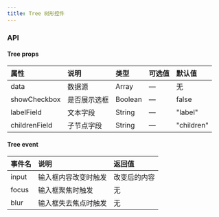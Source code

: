 ```yaml
---
title: Tree 树形控件
---
```


<ClientOnly>
<template>
  <show-components title="基础用法" :linesOfCode="50">
    <show-components-item label="">
        <Tree :data="data" />
    </show-components-item>
   
<template slot="code">

```vue
<template>
    <Tree :data="data">
<template>

<script>
export default {
  data() {
    return {
      data:[{
          label: '一级 1',
          children: [{
            label: '二级 1-1',
            children: [{
              label: '三级 1-1-1'
            }]
          }]
        }, {
          label: '一级 2',
          children: [{
            label: '二级 2-1',
            children: [{
              label: '三级 2-1-1'
            }]
          }, {
            label: '二级 2-2',
            children: [{
              label: '三级 2-2-1'
            }]
          }]
        }, {
          label: '一级 3',
          children: [{
            label: '二级 3-1',
            children: [{
              label: '三级 3-1-1'
            }]
          }, {
            label: '二级 3-2',
            children: [{
              label: '三级 3-2-1'
            }]
          }]
        }]
    };
  }
};
</script>
```

</template>
  </show-components>
  <show-components title="带选框的树" :linesOfCode="26">
    <show-components-item label="">
       <Tree :data="data" />
    </show-components-item>
  </show-components>
</template>
</ClientOnly>

<script>
export default {
  data() {
    return {
      data:[{
          label: '一级 1',
          children: [{
            label: '二级 1-1',
            children: [{
              label: '三级 1-1-1'
            }]
          }]
        }, {
          label: '一级 2',
          children: [{
            label: '二级 2-1',
            children: [{
              label: '三级 2-1-1'
            }]
          }, {
            label: '二级 2-2',
            children: [{
              label: '三级 2-2-1'
            }]
          }]
        }, {
          label: '一级 3',
          children: [{
            label: '二级 3-1',
            children: [{
              label: '三级 3-1-1'
            }]
          }, {
            label: '二级 3-2',
            children: [{
              label: '三级 3-2-1'
            }]
          }]
        }]
    };
  }
};
</script>

### API

#### Tree props
| 属性          | 说明         | 类型    | 可选值 | 默认值     |
| :------------ | :----------- | :------ | :----- | :--------- |
| data          | 数据源       | Array   | —     | 无         |
| showCheckbox  | 是否展示选框 | Boolean | —     | false      |
| labelField    | 文本字段     | String  | —     | "label"    |
| childrenField | 子节点字段   | String  | —     | "children" |

#### Tree event
| 事件名 | 说明                 | 返回值       |
| :----- | :------------------- | :----------- |
| input  | 输入框内容改变时触发 | 改变后的内容 |
| focus  | 输入框聚焦时触发     | 无           |
| blur   | 输入框失去焦点时触发 | 无           |
